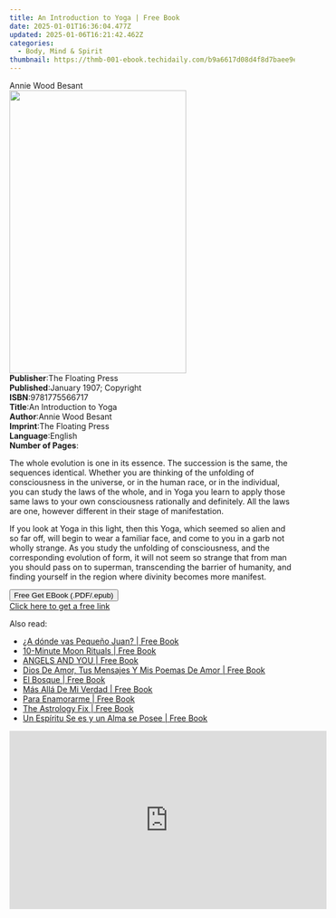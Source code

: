 ```yaml
---
title: An Introduction to Yoga | Free Book
date: 2025-01-01T16:36:04.477Z
updated: 2025-01-06T16:21:42.462Z
categories:
  - Body, Mind & Spirit
thumbnail: https://thmb-001-ebook.techidaily.com/b9a6617d08d4f8d7baee9e33398d5cdf2ac39e9c9978bb1db116a8100ed49f95.jpg
---
```

<main id="book-container">
  <div class="flex flex-col">
    <div class="book-brief flex-1 py-6 px-4 sm:p-6 md:py-10 md:px-8">
      <!-- brief-->
      <div class="book-brief-main">Annie Wood Besant</div>
    </div>
    <div
      class="book-meta-info flex-1 grid gap-4 col-start-1 col-end-3 row-start-1 sm:mb-6 sm:grid-cols-4 lg:gap-6 lg:col-start-2 lg:row-end-6 lg:row-span-6 lg:mb-0"
    >
      <div
        class="book-meta-info-left place-content-center mt-4 p-4 text-sm leading-6 col-start-2 col-span-2 dark:text-slate-400"
      >
        <img
          class="w-full h-500 object-cover rounded-lg sm:h-255 sm:col-span-2 lg:col-span-full"
          src="https://img-001-ebook.techidaily.com/ebc4cb4c8b9d8377f2f206acdf35bcb0842f9657c6bb84d10fc8dc288dd90dfb.jpg"
          alt=""
          width="312"
          height="500"
        />
      </div>
      <div
        class="book-meta-info-right mt-2 col-start-1 row-start-2 col-span-3 self-center"
      >
        <!-- meta data  -->
        <div class="flex flex-col px-4 md:px-8">
          <div class="flex-1">
            <strong>Publisher</strong>:<span class="px-2"
              >The Floating Press</span
            >
          </div>
          <div class="flex-1">
            <strong>Published</strong>:<span class="px-2"
              >January 1907; Copyright</span
            >
          </div>
          <div class="flex-1">
            <strong>ISBN</strong>:<span class="px-2">9781775566717</span>
          </div>
          <div class="flex-1">
            <strong>Title</strong>:<span class="px-2"
              >An Introduction to Yoga</span
            >
          </div>
          <div class="flex-1">
            <strong>Author</strong>:<span class="px-2">Annie Wood Besant</span>
          </div>
          <div class="flex-1">
            <strong>Imprint</strong>:<span class="px-2"
              >The Floating Press</span
            >
          </div>
          <div class="flex-1">
            <strong>Language</strong>:<span class="px-2">English</span>
          </div>
          <div class="flex-1">
            <strong>Number of Pages</strong>:<span class="px-2"></span>
          </div>
        </div>
      </div>
    </div>
    <div class="book-description flex-1 py-6 px-4 sm:p-6 md:py-10 md:px-8">
      <div class="book-description-main">
        <div accordion-content="" id="description">
          <p>
            The whole evolution is one in its essence. The succession is the
            same, the sequences identical. Whether you are thinking of the
            unfolding of consciousness in the universe, or in the human race, or
            in the individual, you can study the laws of the whole, and in Yoga
            you learn to apply those same laws to your own consciousness
            rationally and definitely. All the laws are one, however different
            in their stage of manifestation.
          </p>
          <p>
            If you look at Yoga in this light, then this Yoga, which seemed so
            alien and so far off, will begin to wear a familiar face, and come
            to you in a garb not wholly strange. As you study the unfolding of
            consciousness, and the corresponding evolution of form, it will not
            seem so strange that from man you should pass on to superman,
            transcending the barrier of humanity, and finding yourself in the
            region where divinity becomes more manifest.
          </p>
        </div>
      </div>
    </div>
    <div class="book-excerpts flex-1 py-6 px-4 sm:p-6 md:py-10 md:px-8"></div>
    <div
      class="book-about-author flex-1 py-6 px-4 sm:p-6 md:py-10 md:px-8"
    ></div>
    <div class="book-free-get flex-1 py-6 px-4 sm:p-6 md:py-10 md:px-8">
      <button
        id="btn-free-get"
        class="bg-blue-500 hover:bg-blue-700 text-white font-bold py-2 px-4 rounded"
      >
        Free Get EBook (.PDF/.epub)
      </button>
      <div id="countdown-display" class="px-2 text-lg mt-2"></div>
      <a
        id="free-link"
        class="hidden bg-blue-500 hover:bg-blue-700 text-white font-bold py-2 px-4 rounded"
        href="https://www.ebooks.com/en-us/book/419190/an-introduction-to-yoga/annie-wood-besant/"
        target="_blank"
        >Click here to get a free link</a
      >
    </div>
    <script>
      let countdownTime = 0;
      let countdownInterval = null;
      document
        .getElementById('btn-free-get')
        .addEventListener('click', startCountdown);
      function startCountdown() {
        countdownTime = new Date().getTime() + 60000 * 3;
        countdownInterval = setInterval(updateCountdown, 1000);
        document.getElementById('btn-free-get').disabled = true;
        document
          .getElementById('btn-free-get')
          .classList.add('bg-gray-500', 'cursor-not-allowed');
      }
      function updateCountdown() {
        let currentTime = new Date().getTime();
        let timeLeft = countdownTime - currentTime;
        let secondsLeft = Math.floor(timeLeft / 1000);
        document.getElementById('countdown-display').innerHTML =
          `Remaining time: ${secondsLeft} seconds.`;
        if (secondsLeft <= 0) {
          clearInterval(countdownInterval);
          document.getElementById('btn-free-get').classList.add('hidden');
          document.getElementById('free-link').classList.remove('hidden');
          document.getElementById('countdown-display').innerHTML = '';
        }
      }
    </script>
  </div>
</main>

<ins class="adsbygoogle"
      style="display:block"
      data-ad-client="ca-pub-7571918770474297"
      data-ad-slot="8358498916"
      data-ad-format="auto"
      data-full-width-responsive="true"></ins>
    

<span class="atpl-alsoreadstyle">Also read:</span>
<div><ul>
<li><a href="https://novels-ebooks.techidaily.com/210170547-9781643345185-a-donde-vas-pequeno-juan/"><u>¿A dónde vas Pequeño Juan? | Free Book</u></a></li>
<li><a href="https://novels-ebooks.techidaily.com/210170455-9781631599408-10-minute-moon-rituals/"><u>10-Minute Moon Rituals | Free Book</u></a></li>
<li><a href="https://novels-ebooks.techidaily.com/210170474-9781838219123-angels-and-you/"><u>ANGELS AND YOU | Free Book</u></a></li>
<li><a href="https://novels-ebooks.techidaily.com/210170539-9781643344690-dios-de-amor-tus-mensajes-y-mis-poemas-de-amor/"><u>Dios De Amor, Tus Mensajes Y Mis Poemas De Amor | Free Book</u></a></li>
<li><a href="https://novels-ebooks.techidaily.com/210170601-9781643341033-el-bosque/"><u>El Bosque | Free Book</u></a></li>
<li><a href="https://novels-ebooks.techidaily.com/210170522-9781643344324-mas-alla-de-mi-verdad/"><u>Más Allá De Mi Verdad | Free Book</u></a></li>
<li><a href="https://novels-ebooks.techidaily.com/210170570-9781643341132-para-enamorarme/"><u>Para Enamorarme | Free Book</u></a></li>
<li><a href="https://novels-ebooks.techidaily.com/210170457-9780711255265-the-astrology-fix/"><u>The Astrology Fix | Free Book</u></a></li>
<li><a href="https://novels-ebooks.techidaily.com/210170586-9781643344249-un-espiritu-se-es-y-un-alma-se-posee/"><u>Un Espíritu Se es y un Alma se Posee | Free Book</u></a></li>
</ul></div>

<!-- affiliate ads begin -->
<iframe width="560" height="315" src="https://www.youtube.com/embed/xtylXDY9YfA?si=VonzSiDFGCpJm2uC" title="YouTube video player" frameborder="0" allow="accelerometer; autoplay; clipboard-write; encrypted-media; gyroscope; picture-in-picture; web-share" referrerpolicy="strict-origin-when-cross-origin" allowfullscreen></iframe>
<!-- affiliate ads end -->

